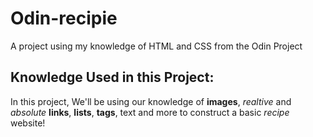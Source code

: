 # Odin-recipie
A project using my knowledge of HTML and CSS from the Odin Project

## Knowledge Used in this Project:
In this project, We'll be using our knowledge of **images**, _realtive_ and _absolute_ **links**, **lists**, **tags**, text and more to construct a basic _recipe_ website!